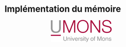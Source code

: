 # Implémentation du mémoire

<div style='text-align:center;'>
    <img src="src/img/umons.png" width="200"/>
</div>